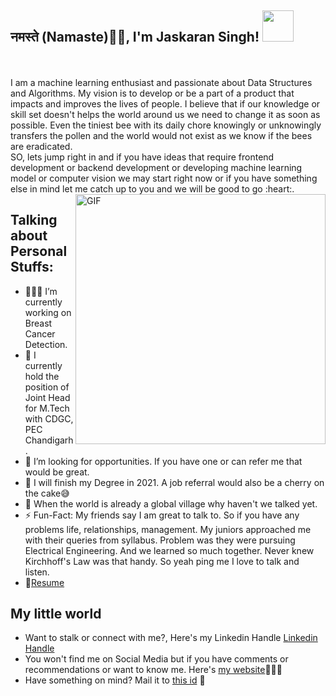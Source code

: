 <h2>नमस्ते (Namaste)🙏🏻, I'm Jaskaran Singh! <img src="https://media.giphy.com/media/12oufCB0MyZ1Go/giphy.gif" width="50"></h2>
<br />
<br />
I am a machine learning enthusiast and passionate about Data Structures and Algorithms. My vision is to develop or be a part of a product that impacts and improves the lives of people. I believe that if our knowledge or skill set doesn't helps the world around us we need to change it as soon as possible. Even the tiniest bee with its daily chore knowingly or unknowingly transfers the pollen and the world would not exist as we know if the bees are eradicated.
<br />
SO, lets jump right in and if you have ideas that require frontend development or backend development or developing machine learning model or computer vision we may start right now or if you have something else in mind let me catch up to you and we will be good to go :heart:.  
<img align="right" alt="GIF" src="https://media.giphy.com/media/836HiJc7pgzy8iNXCn/giphy.gif" width="400">
  <h2> Talking about Personal Stuffs: </h2>

  - 👨🏽‍💻 I’m currently working on Breast Cancer Detection.
  - 👯 I currently hold the position of Joint Head for M.Tech with CDGC, PEC Chandigarh.
  - 🌱 I’m looking for opportunities. If you have one or can refer me that would be great.
  - 🤔 I will finish my Degree in 2021. A job referral would also be a cherry on the cake:sweat_smile:
  - 💬 When the world is already a global village why haven't we talked yet.
  - ⚡️ Fun-Fact: My friends say I am great to talk to. So if you have any problems life, relationships, management. My juniors approached me with their queries from syllabus. Problem was they were pursuing Electrical Engineering. And we learned so much together. Never knew Kirchhoff's Law was that handy. So yeah ping me I love to talk and listen.
  - 📝[Resume](https://drive.google.com/file/d/1TIgJ7rDBUYSkbs_QNcIEttJ5BFaIW3nn/view)


<h2> My little world </h2>
   <p float="left">

   <!-- - Want to stalk or connect with me?, Here's my Linkedin Handle <a href="https://www.linkedin.com/in/imaginativeone/">Linkedin Handle</a>ℹ️ -->

   - Want to stalk or connect with me?, Here's my Linkedin Handle [Linkedin Handle](https://www.linkedin.com/in/imaginativeone/)
   - You won't find me on Social Media but if you have comments or recommendations or want to know me. Here's [my website](http://suitup)💭✍🏾
   - Have something on mind? Mail it to [this id](mailto:jaskaran.pta@gmail.com) 📖
<!--
[![linkedin](https://user-images.githubusercontent.com/25087769/87172072-530a5080-c2dc-11ea-8e2c-8ee4dbf3394b.png)](https://www.linkedin.com/in/imaginativeone/) &nbsp;&nbsp;
[![website](https://user-images.githubusercontent.com/25087769/87173861-0aa06200-c2df-11ea-9614-da65c9c73692.png)](https://apierson.com) &nbsp;&nbsp;
[![github](https://user-images.githubusercontent.com/25087769/87176037-2c4f1880-c2e2-11ea-8a13-41c90b711b9f.png)](https://github.com/mustafadalga) &nbsp;&nbsp;
[![gitlab](https://user-images.githubusercontent.com/25087769/87174063-54894800-c2df-11ea-9620-b2fbf36c3e34.png)](https://gitlab.com/mustafadalga) &nbsp;&nbsp;
[![codepen](https://user-images.githubusercontent.com/25087769/87174133-6cf96280-c2df-11ea-9134-09bacdfb3464.png)](https://codepen.io/mustafadalga) &nbsp;&nbsp;
[![twitter](https://user-images.githubusercontent.com/25087769/87172407-de83e180-c2dc-11ea-9479-a894758266c3.png)](https://www.twitter.com/mustafadalgaa) &nbsp;&nbsp;
[![email](https://user-images.githubusercontent.com/25087769/87174308-a4680f00-c2df-11ea-90b0-5fa1fa76d2f1.png)](mailto:mustafadalgaa@gmail.com) -->

</p>
